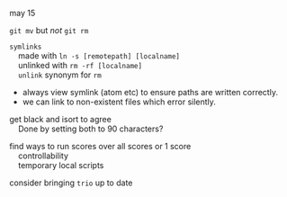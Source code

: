 may 15 <br />

`git mv` but *not* `git rm` <br />

`symlinks` <br />
&nbsp;&nbsp;&nbsp;&nbsp;made with `ln -s [remotepath] [localname]` <br />
&nbsp;&nbsp;&nbsp;&nbsp;unlinked with `rm -rf [localname]` <br />
&nbsp;&nbsp;&nbsp;&nbsp;`unlink` synonym for `rm` <br />
* always view symlink (atom etc) to ensure paths are written correctly.
* we can link to non-existent files which error silently.

get black and isort to agree <br />
&nbsp;&nbsp;&nbsp;&nbsp;Done by setting both to 90 characters? <br />

find ways to run scores over all scores or 1 score <br />
&nbsp;&nbsp;&nbsp;&nbsp;controllability <br />
&nbsp;&nbsp;&nbsp;&nbsp;temporary local scripts <br />

consider bringing `trio` up to date <br />
